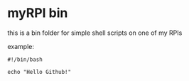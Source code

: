 myRPI bin
=======

this is a bin folder for simple shell scripts on one of my RPIs

example:

```
#!/bin/bash

echo "Hello Github!"
```
